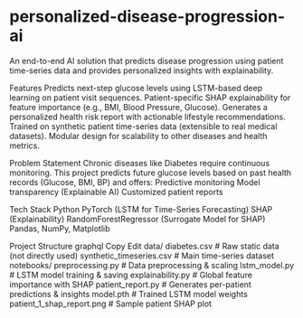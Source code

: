 # personalized-disease-progression-ai
An end-to-end AI solution that predicts disease progression using patient time-series data and provides personalized insights with explainability.

Features
Predicts next-step glucose levels using LSTM-based deep learning on patient visit sequences.
Patient-specific SHAP explainability for feature importance (e.g., BMI, Blood Pressure, Glucose).
Generates a personalized health risk report with actionable lifestyle recommendations.
Trained on synthetic patient time-series data (extensible to real medical datasets).
Modular design for scalability to other diseases and health metrics.

Problem Statement
Chronic diseases like Diabetes require continuous monitoring. This project predicts future glucose levels based on past health records (Glucose, BMI, BP) and offers:
Predictive monitoring
Model transparency (Explainable AI)
Customized patient reports

Tech Stack
Python
PyTorch (LSTM for Time-Series Forecasting)
SHAP (Explainability)
RandomForestRegressor (Surrogate Model for SHAP)
Pandas, NumPy, Matplotlib

Project Structure
graphql
Copy
Edit
data/
    diabetes.csv                # Raw static data (not directly used)
    synthetic_timeseries.csv    # Main time-series dataset
notebooks/
    preprocessing.py            # Data preprocessing & scaling
    lstm_model.py               # LSTM model training & saving
    explainability.py           # Global feature importance with SHAP
    patient_report.py           # Generates per-patient predictions & insights
model.pth                       # Trained LSTM model weights
patient_1_shap_report.png       # Sample patient SHAP plot
